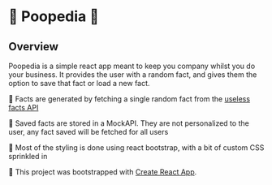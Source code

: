 # :poop: Poopedia :poop:

## Overview
Poopedia is a simple react app meant to keep you company whilst you do your business. It provides the user with a random fact, and gives them the option to save that fact or load a new fact.

:poop: Facts are generated by fetching a single random fact from the [useless facts API](https://uselessfacts.jsph.pl/random.json?language=en)

:poop: Saved facts are stored in a MockAPI. They are not personalized to the user, any fact saved will be fetched for all users

:poop: Most of the styling is done using react bootstrap, with a bit of custom CSS sprinkled in

:poop: This project was bootstrapped with [Create React App](https://github.com/facebook/create-react-app).
